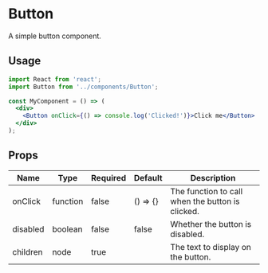 # Button

A simple button component.

## Usage

```jsx
import React from 'react';
import Button from '../components/Button';

const MyComponent = () => (
  <div>
    <Button onClick={() => console.log('Clicked!')}>Click me</Button>
  </div>
);

```

## Props

| Name | Type | Required | Default | Description |
| --- | --- | --- | --- | --- |
| onClick | function | false | () => {} | The function to call when the button is clicked. |
| disabled | boolean | false | false | Whether the button is disabled. |
| children | node | true |  | The text to display on the button. |